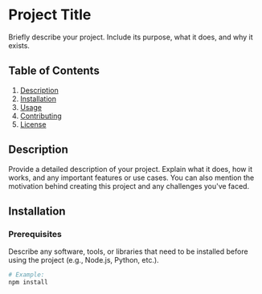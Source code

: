 # Project Title

Briefly describe your project. Include its purpose, what it does, and why it exists.

## Table of Contents

1. [Description](#description)
2. [Installation](#installation)
3. [Usage](#usage)
4. [Contributing](#contributing)
5. [License](#license)

## Description

Provide a detailed description of your project. Explain what it does, how it works, and any important features or use cases. You can also mention the motivation behind creating this project and any challenges you've faced.

## Installation

### Prerequisites

Describe any software, tools, or libraries that need to be installed before using the project (e.g., Node.js, Python, etc.).

```bash
# Example:
npm install
